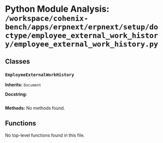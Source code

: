 # Python Module Analysis: `/workspace/cohenix-bench/apps/erpnext/erpnext/setup/doctype/employee_external_work_history/employee_external_work_history.py`

## Classes

### `EmployeeExternalWorkHistory`
**Inherits:** `Document`


**Docstring:**
```

```

**Methods:**
No methods found.




## Functions

No top-level functions found in this file.
